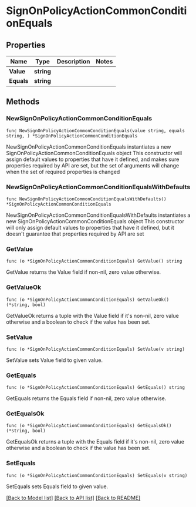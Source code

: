 # SignOnPolicyActionCommonConditionEquals

## Properties

Name | Type | Description | Notes
------------ | ------------- | ------------- | -------------
**Value** | **string** |  | 
**Equals** | **string** |  | 

## Methods

### NewSignOnPolicyActionCommonConditionEquals

`func NewSignOnPolicyActionCommonConditionEquals(value string, equals string, ) *SignOnPolicyActionCommonConditionEquals`

NewSignOnPolicyActionCommonConditionEquals instantiates a new SignOnPolicyActionCommonConditionEquals object
This constructor will assign default values to properties that have it defined,
and makes sure properties required by API are set, but the set of arguments
will change when the set of required properties is changed

### NewSignOnPolicyActionCommonConditionEqualsWithDefaults

`func NewSignOnPolicyActionCommonConditionEqualsWithDefaults() *SignOnPolicyActionCommonConditionEquals`

NewSignOnPolicyActionCommonConditionEqualsWithDefaults instantiates a new SignOnPolicyActionCommonConditionEquals object
This constructor will only assign default values to properties that have it defined,
but it doesn't guarantee that properties required by API are set

### GetValue

`func (o *SignOnPolicyActionCommonConditionEquals) GetValue() string`

GetValue returns the Value field if non-nil, zero value otherwise.

### GetValueOk

`func (o *SignOnPolicyActionCommonConditionEquals) GetValueOk() (*string, bool)`

GetValueOk returns a tuple with the Value field if it's non-nil, zero value otherwise
and a boolean to check if the value has been set.

### SetValue

`func (o *SignOnPolicyActionCommonConditionEquals) SetValue(v string)`

SetValue sets Value field to given value.


### GetEquals

`func (o *SignOnPolicyActionCommonConditionEquals) GetEquals() string`

GetEquals returns the Equals field if non-nil, zero value otherwise.

### GetEqualsOk

`func (o *SignOnPolicyActionCommonConditionEquals) GetEqualsOk() (*string, bool)`

GetEqualsOk returns a tuple with the Equals field if it's non-nil, zero value otherwise
and a boolean to check if the value has been set.

### SetEquals

`func (o *SignOnPolicyActionCommonConditionEquals) SetEquals(v string)`

SetEquals sets Equals field to given value.



[[Back to Model list]](../README.md#documentation-for-models) [[Back to API list]](../README.md#documentation-for-api-endpoints) [[Back to README]](../README.md)


